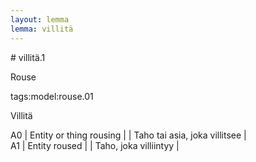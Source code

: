 ```yaml
---
layout: lemma
lemma: villitä
---
```


<div class="sense">
# <span class="sensename">villitä.1</span>

<span class="description">Rouse</span>

tags:model:rouse.01

<span class="description">Villitä</span>

A0 | Entity or thing rousing |   | Taho tai asia, joka villitsee |  
A1 | Entity roused |   | Taho, joka villiintyy |  

</div>


